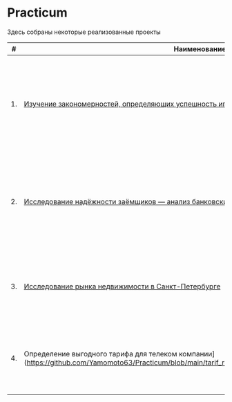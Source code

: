 # Practicum

Здесь собраны некоторые реализованные проекты

| #    | Наименование проекта                | Описание                                                     | Стек                                                         |
| ---- | ------------------------------------------------------------ | ------------------------------------------------------------ | ------------------------------------------------------------ |
| 1.   | [Изучение закономерностей, определяющих успешность игр](https://github.com/Yamomoto63/Practicum/tree/main/games_sales) | Используя исторические данные о продажах компьютерных игр, оценки пользователей и экспертов, жанры и платформы, выявить закономерности, определяющие успешность игры | python, pandas, numpy, EDA, dataprep, matplotlib  |
| 2.   | [Исследование надёжности заёмщиков — анализ банковских данных](https://github.com/Yamomoto63/Practicum/tree/main/loans_prep) | На основе статистики о платёжеспособности клиентов исследовать влияет ли семейное положение и количество детей клиента на факт возврата кредита в срок | python, pandas, dataprep |
| 3.   | [Исследование рынка недвижимости в Санкт-Петербурге](https://github.com/Yamomoto63/Practicum/tree/main/real_estate_eda) |Используя предоставленные данные, определить рыночную стоимость объектов недвижимости и типичные параметры квартир | python, pandas, matplotlib, EDA, dataprep |
| 4.   | Определение выгодного тарифа для телеком компании](https://github.com/Yamomoto63/Practicum/blob/main/tarif_recomendation_ml_basic/machine_learning_basic.ipynb) |На основе данных клиентов оператора сотовой связи проанализировать поведение клиентов и поиск оптимального тарифа | python, pandas, matplotlib, NumPy, SciPy, описательная статистика |
